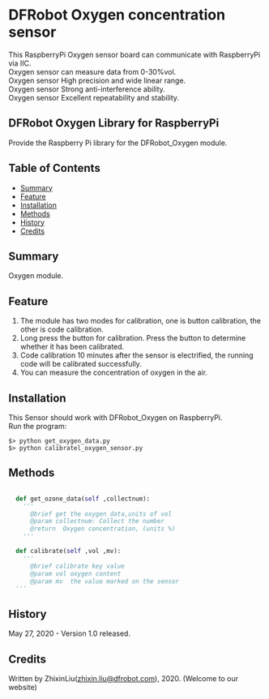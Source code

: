 # DFRobot Oxygen concentration sensor

This RaspberryPi Oxygen sensor board can communicate with RaspberryPi via IIC.<br>
Oxygen sensor can measure data from 0-30%vol.<br>
Oxygen sensor High precision and wide linear range.<br>
Oxygen sensor Strong anti-interference ability.<br>
Oxygen sensor Excellent repeatability and stability.<br>

## DFRobot Oxygen Library for RaspberryPi

Provide the Raspberry Pi library for the DFRobot_Oxygen module.

## Table of Contents

* [Summary](#summary)
* [Feature](#feature)
* [Installation](#installation)
* [Methods](#methods)
* [History](#history)
* [Credits](#credits)

## Summary

Oxygen module.

## Feature

1. The module has two modes for calibration, one is button calibration, the other is code calibration. <br>
2. Long press the button for calibration. Press the button to determine whether it has been calibrated. <br>
3. Code calibration 10 minutes after the sensor is electrified, the running code will be calibrated successfully. <br>
4. You can measure the concentration of oxygen in the air. <br>

## Installation

This Sensor should work with DFRobot_Oxygen on RaspberryPi. <br>
Run the program:

```
$> python get_oxygen_data.py
$> python calibratel_oxygen_sensor.py
```

## Methods

```py

  def get_ozone_data(self ,collectnum):
    '''
      @brief get the oxygen data,units of vol
      @param collectnum: Collect the number
      @return  Oxygen concentration, (units %)
    '''

  def calibrate(self ,vol ,mv):
    '''
      @brief calibrate key value
      @param vol oxygen content
      @param mv  the value marked on the sensor
  '''

```
## History

May 27, 2020 - Version 1.0 released.

## Credits

Written by ZhixinLiu(zhixin.liu@dfrobot.com), 2020. (Welcome to our website)